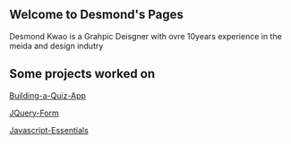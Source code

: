 ## Welcome to Desmond's Pages
Desmond Kwao is a Grahpic Deisgner with ovre 10years experience in the meida and design indutry 

## Some projects worked on 
[Building-a-Quiz-App](https://github.com/DesmondKwao/Building-a-Quiz-App.git)

[JQuery-Form](https://github.com/DesmondKwao/JQuery-Form.git)

[Javascript-Essentials](https://github.com/DesmondKwao/Javascript-Essentials.git)

